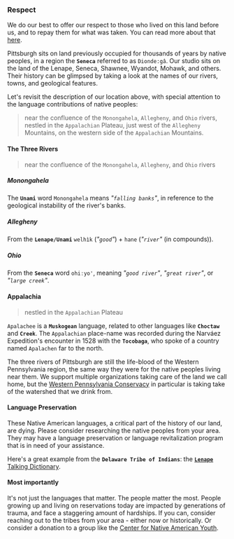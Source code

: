 ### Respect

We do our best to offer our respect to those who lived on this land before us, and to repay them for what was taken.  You can read more about that [here](https://appalachiainteractive.com/causes/native-peoples/).

Pittsburgh sits on land previously occupied for thousands of years by native peoples, in a region the **`Seneca`** referred to as `Dionde:gâ`.  Our studio sits on the land of the Lenape, Seneca, Shawnee, Wyandot, Mohawk, and others​.  Their history can be glimpsed by taking a look at the names of our rivers, towns, and geological features.  

Let's revisit the description of our location above, with special attention to the language contributions of native peoples:

> near the confluence of the `Monongahela`, `Allegheny`, and `Ohio` rivers, nestled in the `Appalachian` Plateau, just west of the `Allegheny` Mountains, on the western side of the `Appalachian` Mountains.

#### The Three Rivers

> near the confluence of the `Monongahela`, `Allegheny`, and `Ohio` rivers

##### Monongahela

The **`Unami`** word `Monongahela` means *"`falling banks`"*, in reference to the geological instability of the river's banks.

##### Allegheny

From the **`Lenape/Unami`** `welhìk` (*"`good`"*) + `hane` (*"`river`"* (in compounds)).

##### Ohio

From the **`Seneca`** word `ohiːyo'`, meaning *"`good river`"*, *"`great river`"*, or *"`large creek`"*.

#### Appalachia

> nestled in the `Appalachian` Plateau

`Apalachee` is a **`Muskogean`** language, related to other languages like **`Choctaw`** and **`Creek`**.  The `Appalachian` place-name was recorded during the Narváez Expedition's encounter in 1528 with the **`Tocobaga`**, who spoke of a country named `Apalachen` far to the north.

The three rivers of Pittsburgh are still the life-blood of the Western Pennsylvania region, the same way they were for the native peoples living near them.  We support multiple organizations taking care of the land we call home, but the [Western Pennsylvania Conservacy](https://waterlandlife.org/) in particular is taking take of the watershed that we drink from.

#### Language Preservation

These Native American languages, a critical part of the history of our land, are dying.  Please consider researching the native peoples from your area.  They may have a language preservation or language revitalization program that is in need of your assistance.  

Here's a great example from the **`Delaware Tribe of Indians`**: the [**`Lenape`** Talking Dictionary](https://www.talk-lenape.org/).

#### Most importantly

It's not just the languages that matter.  The people matter the most.  People growing up and living on reservations today are impacted by generations of trauma, and face a staggering amount of hardships.  If you can, consider reaching out to the tribes from your area - either now or historically.  Or consider a donation to a group like the [Center for Native American Youth](https://www.cnay.org).
